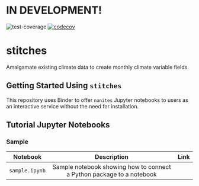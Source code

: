 # IN DEVELOPMENT!

![test-coverage](https://github.com/JGCRI/stitches/workflows/build/badge.svg) [![codecov](https://codecov.io/gh/JGCRI/stitches/branch/master/graph/badge.svg)](https://codecov.io/gh/JGCRI/stitches) 

# stitches
Amalgamate existing climate data to create monthly climate variable fields.

## Getting Started Using `stitches`
This repository uses Binder to offer `nanites` Jupyter notebooks to users as an interactive service without the need for installation.

## Tutorial Jupyter Notebooks
### Sample
| Notebook | Description | Link |
|:-:|:-:|:-:|
| `sample.ipynb` | Sample notebook showing how to connect a Python package to a notebook | |

